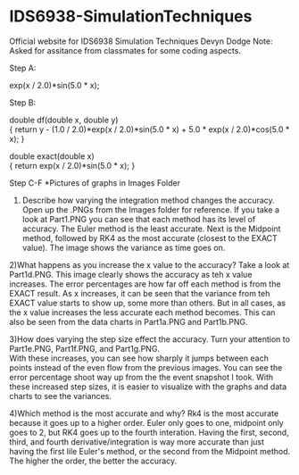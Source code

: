 # IDS6938-SimulationTechniques
Official website for IDS6938 Simulation Techniques
Devyn Dodge
Note: Asked for assitance from classmates for some coding aspects. 

Step A:

exp(x / 2.0)*sin(5.0 * x);

Step B:

double df(double x, double y)           
{
	return y - (1.0 / 2.0)*exp(x / 2.0)*sin(5.0 * x) + 5.0 * exp(x / 2.0)*cos(5.0 * x);
}


double exact(double x)           
{
	return exp(x / 2.0)*sin(5.0 * x);
}

Step C-F *Pictures of graphs in Images Folder

1) Describe how varying the integration method changes the accuracy.
Open up the .PNGs from the Images folder for reference. If you take a look at Part1.PNG you can see that each method has its level of accuracy. 
The Euler method is the least accurate. Next is the Midpoint method, followed by RK4 as the most accurate (closest to the EXACT value). 
The image shows the variance as time goes on.  

2)What happens as you increase the x value to the accuracy?
Take a look at Part1d.PNG. This image clearly shows the accuracy as teh x value increases. The error percentages are how far off each method is from the EXACT result. 
As x increases, it can be seen that the variance from teh EXACT value starts to show up, some more than others. 
But in all cases, as the x value increases the less accurate each method becomes. This can also be seen from the data charts in Part1a.PNG and Part1b.PNG. 

3)How does varying the step size effect the accuracy.
Turn your attention to Part1e.PNG, Part1f.PNG, and Part1g.PNG.  
With these increases, you can see how sharply it jumps between each points instead of the even flow from the previous images. 
You can see the error percentage shoot way up from the the event snapshot I took. With these increased step sizes, it is easier 
to visualize with the graphs and data charts to see the variances.  

4)Which method is the most accurate and why?
Rk4 is the most accurate because it goes up to a higher order. Euler only goes to one, midpoint only goes to 2, but RK4 goes up to the fourth interation. 
Having the first, second, third, and fourth derivative/integration is way more accurate than just having the first lile Euler's method, or the 
second from the Midpoint method. The higher the order, the better the accuracy.  

